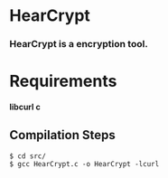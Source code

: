 # HearCrypt

### HearCrypt is a encryption tool.

# Requirements

#### libcurl c 

## Compilation Steps

```
$ cd src/
$ gcc HearCrypt.c -o HearCrypt -lcurl
```
